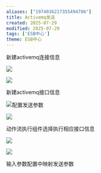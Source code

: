 ```yaml
---
aliases: ["1974036217355494786"]
title: Activemq发送
created: 2025-07-29
modified: 2025-07-29
tags: ['ESB中心']
theme: ESB中心
---
```


新建activemq连接信息

![](https://myhelpdoc.oss-cn-heyuan.aliyuncs.com/mdimages/179d7892a940ce8a162929460411dc3e.jpg)

![](https://myhelpdoc.oss-cn-heyuan.aliyuncs.com/mdimages/d4b4ef068e094a60a5c3746ef1c69e33.jpg)

新建activemq接口信息

![](https://myhelpdoc.oss-cn-heyuan.aliyuncs.com/mdimages/3db577122f6af46f3e37142127cc40d2.jpg)配置发送参数

![](https://myhelpdoc.oss-cn-heyuan.aliyuncs.com/mdimages/111f6674680e697ebd99a7b9255cd892.jpg)

动作流执行组件选择执行相应接口信息

![](https://myhelpdoc.oss-cn-heyuan.aliyuncs.com/mdimages/1d83fd3ea074d46a1dc100c6938b675c.jpg)

![](https://myhelpdoc.oss-cn-heyuan.aliyuncs.com/mdimages/51bd86c8791017e61c7559c2e26c242f.jpg)

输入参数配置中映射发送参数

